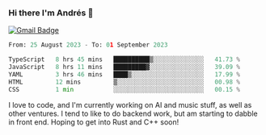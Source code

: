 ### Hi there I'm Andrés :lemon:

[![Gmail Badge](https://img.shields.io/badge/-gmail-c14438?style=flat-square&logo=Gmail&logoColor=white&link=mailto:houshuai0816@gmail.com)](mailto:ahduvvuri@gmail.com)

<!--START_SECTION:waka-->

```python
From: 25 August 2023 - To: 01 September 2023

TypeScript   8 hrs 45 mins   ██████████▒░░░░░░░░░░░░░░   41.73 %
JavaScript   8 hrs 11 mins   █████████▓░░░░░░░░░░░░░░░   39.09 %
YAML         3 hrs 46 mins   ████▒░░░░░░░░░░░░░░░░░░░░   17.99 %
HTML         12 mins         ▒░░░░░░░░░░░░░░░░░░░░░░░░   00.98 %
CSS          1 min           ░░░░░░░░░░░░░░░░░░░░░░░░░   00.15 %
```

<!--END_SECTION:waka-->

I love to code, and I'm currently working on AI and music stuff, as well as other ventures. I tend to like to do backend work, but am starting to dabble in front end. Hoping to get into Rust and C++ soon!
